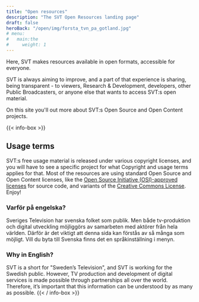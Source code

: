 ```yaml
---
title: "Open resources"
description: "The SVT Open Resources landing page"
draft: false
heroBack: "/open/img/forsta_tvn_pa_gotland.jpg"
# menu:
#   main:the
#     weight: 1
---
```


Here, SVT makes resources available in open formats, accessible for everyone.

SVT is always aiming to improve, and a part of that experience is sharing, being transparent - to viewers, Research & Development, developers, other Public Broadcasters, or anyone else that wants to access SVT:s open material.

On this site you'll out more about SVT:s Open Source and Open Content projects.

{{< info-box >}}

## Usage terms

SVT:s free usage material is released under various copyright licenses, and you will have to see a specific project for what Copyright and usage terms applies for that.
Most of the resources are using standard Open Source and Open Content licenses, like the [Open Source Initiative (OSI)-approved licenses](https://opensource.org/) for source code, and variants of the [Creative Commons License](https://creativecommons.org/). Enjoy!

### Varför på engelska?

Sveriges Television har svenska folket som publik. Men både tv-produktion och digital utveckling möjliggörs av samarbeten med aktörer från hela världen. Därför är det viktigt att denna sida kan förstås av så många som möjligt. Vill du byta till Svenska finns det en språkinställning i menyn.

### Why in English?

SVT is a short for  "Sweden’s Television", and SVT is working for the Swedish public. However, TV production and development of digital services is made possible through partnerships all over the world. Therefore, it’s important that this information can be understood by as many as possible.
{{< / info-box >}}

